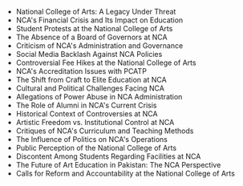 - National College of Arts: A Legacy Under Threat
- NCA's Financial Crisis and Its Impact on Education
- Student Protests at the National College of Arts
- The Absence of a Board of Governors at NCA
- Criticism of NCA's Administration and Governance
- Social Media Backlash Against NCA Policies
- Controversial Fee Hikes at the National College of Arts
- NCA's Accreditation Issues with PCATP
- The Shift from Craft to Elite Education at NCA
- Cultural and Political Challenges Facing NCA
- Allegations of Power Abuse in NCA Administration
- The Role of Alumni in NCA's Current Crisis
- Historical Context of Controversies at NCA
- Artistic Freedom vs. Institutional Control at NCA
- Critiques of NCA's Curriculum and Teaching Methods
- The Influence of Politics on NCA's Operations
- Public Perception of the National College of Arts
- Discontent Among Students Regarding Facilities at NCA
- The Future of Art Education in Pakistan: The NCA Perspective
- Calls for Reform and Accountability at the National College of Arts
